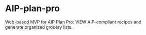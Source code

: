 # AIP-plan-pro
Web-based MVP for AIP Plan Pro: VIEW AIP-compliant recipes and generate organized grocery lists.
